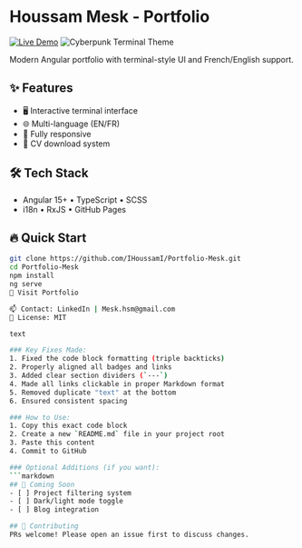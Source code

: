 # Houssam Mesk - Portfolio

[![Live Demo](https://img.shields.io/badge/🚀_Live_Demo-Available-success)](https://IHoussamI.github.io)
![Cyberpunk Terminal Theme](https://img.shields.io/badge/Theme-Cyberpunk_Terminal-blueviolet)

Modern Angular portfolio with terminal-style UI and French/English support.

## ✨ Features
- 🖥️ Interactive terminal interface
- 🌐 Multi-language (EN/FR)
- 📱 Fully responsive
- 💾 CV download system

## 🛠 Tech Stack
- Angular 15+ • TypeScript • SCSS
- i18n • RxJS • GitHub Pages

## 🔥 Quick Start
```bash
git clone https://github.com/IHoussamI/Portfolio-Mesk.git
cd Portfolio-Mesk
npm install
ng serve
📌 Visit Portfolio

📫 Contact: LinkedIn | Mesk.hsm@gmail.com
📜 License: MIT

text

### Key Fixes Made:
1. Fixed the code block formatting (triple backticks)
2. Properly aligned all badges and links
3. Added clear section dividers (`---`)
4. Made all links clickable in proper Markdown format
5. Removed duplicate "text" at the bottom
6. Ensured consistent spacing

### How to Use:
1. Copy this exact code block
2. Create a new `README.md` file in your project root
3. Paste this content
4. Commit to GitHub

### Optional Additions (if you want):
```markdown
## 🌟 Coming Soon
- [ ] Project filtering system
- [ ] Dark/light mode toggle
- [ ] Blog integration

## 🤝 Contributing
PRs welcome! Please open an issue first to discuss changes.
